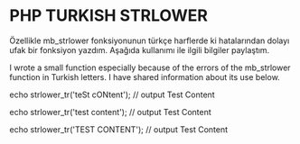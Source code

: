 # PHP TURKISH STRLOWER

Özellikle mb_strlower fonksiyonunun türkçe harflerde ki hatalarından dolayı ufak bir fonksiyon yazdım.
Aşağıda kullanımı ile ilgili bilgiler paylaştım.

I wrote a small function especially because of the errors of the mb_strlower function in Turkish letters.
I have shared information about its use below.


echo strlower_tr('teSt cONtent'); // output  Test Content

echo strlower_tr('test content'); // output  Test Content

echo strlower_tr('TEST CONTENT'); // output  Test Content
